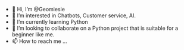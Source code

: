 - 👋 Hi, I’m @Geomiesie
- 👀 I’m interested in Chatbots, Customer service, AI.
- 🌱 I’m currently learning Python
- 💞️ I’m looking to collaborate on a Python project that is suitable for a beginner like me.
- 📫 How to reach me ...

<!---
Geomiesie/Geomiesie is a ✨ special ✨ repository because its `README.md` (this file) appears on your GitHub profile.
You can click the Preview link to take a look at your changes.
--->

